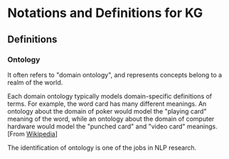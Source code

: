 # Notations and Definitions for KG

## Definitions

### Ontology

It often refers to "domain ontology", and represents concepts belong to a realm of the world. &#x20;

Each domain ontology typically models domain-specific definitions of terms. For example, the word card has many different meanings. An ontology about the domain of poker would model the "playing card" meaning of the word, while an ontology about the domain of computer hardware would model the "punched card" and "video card" meanings. \[From [Wikipedia](https://en.wikipedia.org/wiki/Ontology\_\(information\_science\))]

The identification of ontology is one of the jobs in NLP research.
